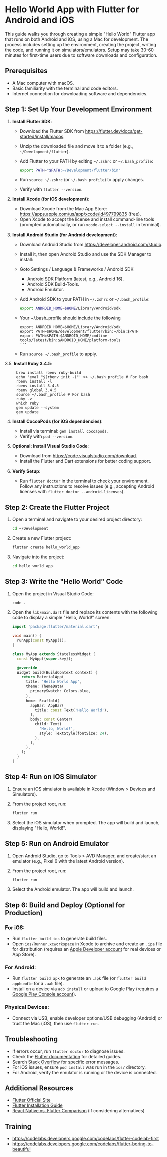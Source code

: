 # Hello World App with Flutter for Android and iOS

This guide walks you through creating a simple "Hello World" Flutter app that runs on both Android and iOS, using a Mac for development. The process includes setting up the environment, creating the project, writing the code, and running it on simulators/emulators. Setup may take 30-60 minutes for first-time users due to software downloads and configuration.

## Prerequisites

* A Mac computer with macOS.
* Basic familiarity with the terminal and code editors.
* Internet connection for downloading software and dependencies.

## Step 1: Set Up Your Development Environment

1.  **Install Flutter SDK**:
    * Download the Flutter SDK from <https://flutter.dev/docs/get-started/install/macos>.
    * Unzip the downloaded file and move it to a folder (e.g., `~/Development/flutter`).
    * Add Flutter to your PATH by editing `~/.zshrc` or `~/.bash_profile`:

        ```bash
        export PATH="$PATH:~/Development/flutter/bin"
        ```

    * Run `source ~/.zshrc` (or `~/.bash_profile`) to apply changes.
    * Verify with `flutter --version`.

2.  **Install Xcode (for iOS development)**:
    * Download Xcode from the Mac App Store: <https://apps.apple.com/us/app/xcode/id497799835> (free).
    * Open Xcode to accept the license and install command-line tools (prompted automatically, or run `xcode-select --install` in terminal).

3.  **Install Android Studio (for Android development)**:
    * Download Android Studio from <https://developer.android.com/studio>.
    * Install it, then open Android Studio and use the SDK Manager to install:
    * Goto Settings / Language & Frameworks / Android SDK
        * Android SDK Platform (latest, e.g., Android 16).
        * Android SDK Build-Tools.
        * Android Emulator.
    * Add Android SDK to your PATH in `~/.zshrc` or `~/.bash_profile`:

        ```bash
        export ANDROID_HOME=$HOME/Library/Android/sdk
        ```

    * Your ~/.bash_profile should include the following
        ```
        export ANDROID_HOME=$HOME/Library/Android/sdk
        export PATH=$HOME/development/flutter/bin:~/bin:$PATH
        export PATH=$PATH:$ANDROID_HOME/cmdline-tools/latest/bin:$ANDROID_HOME/platform-tools
        '''
        
    * Run `source ~/.bash_profile` to apply.

3.5.  **Install Ruby 3.4.5**:

         brew install rbenv ruby-build
         echo 'eval "$(rbenv init -)"' >> ~/.bash_profile # For bash
         rbenv install -l
         rbenv install 3.4.5
         rbenv global 3.4.5
         source ~/.bash_profile # For bash
         ruby -v
         which ruby
         gem update --system
         gem update


4.  **Install CocoaPods (for iOS dependencies)**:
    * Install via terminal: `gem install cocoapods`.
    * Verify with `pod --version`.

5.  **Optional: Install Visual Studio Code**:
    * Download from <https://code.visualstudio.com/download>.
    * Install the Flutter and Dart extensions for better coding support.

6.  **Verify Setup**:
    * Run `flutter doctor` in the terminal to check your environment. Follow any instructions to resolve issues (e.g., accepting Android licenses with `flutter doctor --android-licenses`).

## Step 2: Create the Flutter Project

1.  Open a terminal and navigate to your desired project directory:

    ```bash
    cd ~/Development
    ```

2.  Create a new Flutter project:

    ```bash
    flutter create hello_world_app
    ```

3.  Navigate into the project:

    ```bash
    cd hello_world_app
    ```

## Step 3: Write the "Hello World" Code

1.  Open the project in Visual Studio Code:

    ```bash
    code .
    ```

2.  Open the `lib/main.dart` file and replace its contents with the following code to display a simple "Hello, World!" screen:

    ```dart
    import 'package:flutter/material.dart';

    void main() {
      runApp(const MyApp());
    }

    class MyApp extends StatelessWidget {
      const MyApp({super.key});

      @override
      Widget build(BuildContext context) {
        return MaterialApp(
          title: 'Hello World App',
          theme: ThemeData(
            primarySwatch: Colors.blue,
          ),
          home: Scaffold(
            appBar: AppBar(
              title: const Text('Hello World'),
            ),
            body: const Center(
              child: Text(
                'Hello, World!',
                style: TextStyle(fontSize: 24),
              ),
            ),
          ),
        );
      }
    }
    ```

## Step 4: Run on iOS Simulator

1.  Ensure an iOS simulator is available in Xcode (Window > Devices and Simulators).
2.  From the project root, run:

    ```bash
    flutter run
    ```

3.  Select the iOS simulator when prompted. The app will build and launch, displaying "Hello, World!".

## Step 5: Run on Android Emulator

1.  Open Android Studio, go to Tools > AVD Manager, and create/start an emulator (e.g., Pixel 6 with the latest Android version).
2.  From the project root, run:

    ```bash
    flutter run
    ```

3.  Select the Android emulator. The app will build and launch.

## Step 6: Build and Deploy (Optional for Production)

### For iOS:

* Run `flutter build ios` to generate build files.
* Open `ios/Runner.xcworkspace` in Xcode to archive and create an `.ipa` file for distribution (requires an [Apple Developer account](https://developer.apple.com/account/) for real devices or App Store).

### For Android:

* Run `flutter build apk` to generate an `.apk` file (or `flutter build appbundle` for a `.aab` file).
* Install on a device via `adb install` or upload to Google Play (requires a [Google Play Console account](https://play.google.com/console)).

### Physical Devices:

* Connect via USB, enable developer options/USB debugging (Android) or trust the Mac (iOS), then use `flutter run`.

## Troubleshooting

* If errors occur, run `flutter doctor` to diagnose issues.
* Check the [Flutter documentation](https://flutter.dev/docs) for detailed guides.
* Search [Stack Overflow](https://stackoverflow.com/questions/tagged/flutter) for specific error messages.
* For iOS issues, ensure `pod install` was run in the `ios/` directory.
* For Android, verify the emulator is running or the device is connected.

## Additional Resources

* [Flutter Official Site](https://flutter.dev/)
* [Flutter Installation Guide](https://flutter.dev/docs/get-started/install/macos)
* [React Native vs. Flutter Comparison](https://www.geeksforgeeks.org/react-native-vs-flutter-which-one-to-choose-for-app-development/) (if considering alternatives)

## Training

* https://codelabs.developers.google.com/codelabs/flutter-codelab-first
* https://codelabs.developers.google.com/codelabs/flutter-boring-to-beautiful
